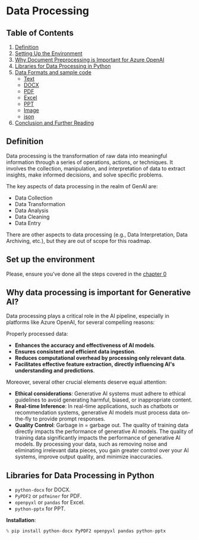 # Data Processing

## Table of Contents
1. [Definition](#definition)
2. [Setting Up the Environment](#setting-up-the-environment)
3. [Why Document Preprocessing is Important for Azure OpenAI](#why-document-preprocessing-is-important-for-azure-openai)
4. [Libraries for Data Processing in Python](#libraries-for-data-processing-in-python)
5. [Data Formats and sample code](#data-formats-and-sample-code)
   - [Text](#text)
   - [DOCX](#docx)
   - [PDF](#pdf)
   - [Excel](#excel)
   - [PPT](#ppt)
   - [Image](#image) 
   - [json](#json)
6. [Conclusion and Further Reading](#conclusion-and-further-reading)


## Definition

Data processing is the transformation of raw data into meaningful information through a series of operations, actions, or techniques. It involves the collection, manipulation, and interpretation of data to extract insights, make informed decisions, and solve specific problems.


The key aspects of data processing in the realm of GenAI are: 

- Data Collection
- Data Transformation
- Data Analysis
- Data Cleaning
- Data Entry

There are other aspects to data processing (e.g., Data Interpretation, Data Archiving, etc.), but they are out of scope for this roadmap.


## Set up the environment

Please, ensure you've done all the steps covered in the [chapter 0](/0%20-%20setup/0.0%20-%20environment_setup.md)


## Why data processing is important for Generative AI?

Data processing plays a critical role in the AI pipeline, especially in platforms like Azure OpenAI, for several compelling reasons:

Properly processed data:

- **Enhances the accuracy and effectiveness of AI models**.
- **Ensures consistent and efficient data ingestion**.
- **Reduces computational overhead by processing only relevant data**.
- **Facilitates effective feature extraction, directly influencing AI's understanding and predictions**.

Moreover, several other crucial elements deserve equal attention:

- **Ethical considerations**: Generative AI systems must adhere to ethical guidelines to avoid generating harmful, biased, or inappropriate content.
- **Real-time Inference**:  In real-time applications, such as chatbots or recommendation systems, generative AI models must process data on-the-fly to provide prompt responses.
- **Quality Control**: Garbage in = garbage out. The quality of training data directly impacts the performance of generative AI models. The quality of training data significantly impacts the performance of generative AI models. By processing your data, such as removing noise and eliminating irrelevant data pieces, you gain greater control over your AI systems, improve output quality, and minimize inaccuracies.


## Libraries for Data Processing in Python


- `python-docx` for DOCX.
- `PyPDF2` or `pdfminer` for PDF.
- `openpyxl` or `pandas` for Excel.
- `python-pptx` for PPT.

**Installation**:

```python
% pip install python-docx PyPDF2 openpyxl pandas python-pptx
```